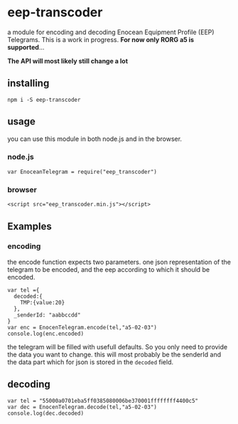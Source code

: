 # eep-transcoder

a module for encoding and decoding Enocean Equipment Profile (EEP) Telegrams.
This is a work in progress. **For now only RORG a5 is supported**...

**The API will most likely still change a lot**

## installing

    npm i -S eep-transcoder

## usage

you can use this module in both node.js and in the browser.

### node.js

    var EnoceanTelegram = require("eep_transcoder")

### browser

    <script src="eep_transcoder.min.js"></script>

## Examples

### encoding

the encode function expects two parameters. one json representation of the telegram to be encoded, and the eep according to which it should be encoded.

    var tel ={
      decoded:{
        TMP:{value:20}
      },
      _senderId: "aabbccdd"
    }
    var enc = EnocenTelegram.encode(tel,"a5-02-03")
    console.log(enc.encoded)

the telegram will be filled with usefull defaults. So you only need to provide the data you want to change. this will most probably be the senderId and the data part which for json is stored in the `decoded` field.

## decoding

    var tel = "55000a0701eba5ff0385080006be370001ffffffff4400c5"
    var dec = EnocenTelegram.decode(tel,"a5-02-03")
    console.log(dec.decoded)
